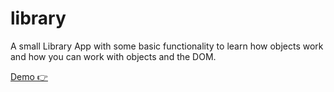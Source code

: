 # library
A small Library App with some basic functionality to learn how objects work and how you can work with objects and the DOM.

[Demo 👉](https://maximilianbrauner.github.io/library/) 